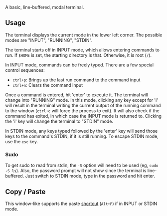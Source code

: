A basic, line-buffered, modal terminal.

## Usage

The terminal displays the current mode in the lower left corner. The possible modes are "INPUT", "RUNNING", "STDIN".

The terminal starts off in INPUT mode, which allows entering commands to run. If `$HOME` is set, the starting directory is that. Otherwise, it is root (`/`).

In INPUT mode, commands can be freely typed. There are a few special control sequences:

- `ctrl+p`: Brings up the last run command to the command input
- `ctrl+n`: Clears the command input

Once a command is entered, hit 'enter' to execute it. The terminal will change into "RUNNING" mode. In this mode, clicking any key except for 'i' will result in the terminal writing the current output of the running command to the window (`ctrl+c` will force the process to exit). It will also check if the command has exited, in which case the INPUT mode is returned to. Clicking the 'i' key will change the terminal to "STDIN" mode.

In STDIN mode, any keys typed followed by the 'enter' key will send those keys to the command's STDIN, if it is still running. To escape STDIN mode, use the `esc` key.

### Sudo

To get sudo to read from stdin, the `-S` option will need to be used (eg, `sudo -S ls`). Also, the password prompt will not show since the terminal is line-buffered. Just switch to STDIN mode, type in the password and hit enter.

## Copy / Paste

This window-like supports the paste [shortcut](../system/shortcuts.md) (`Alt+P`) if in INPUT or STDIN mode.

